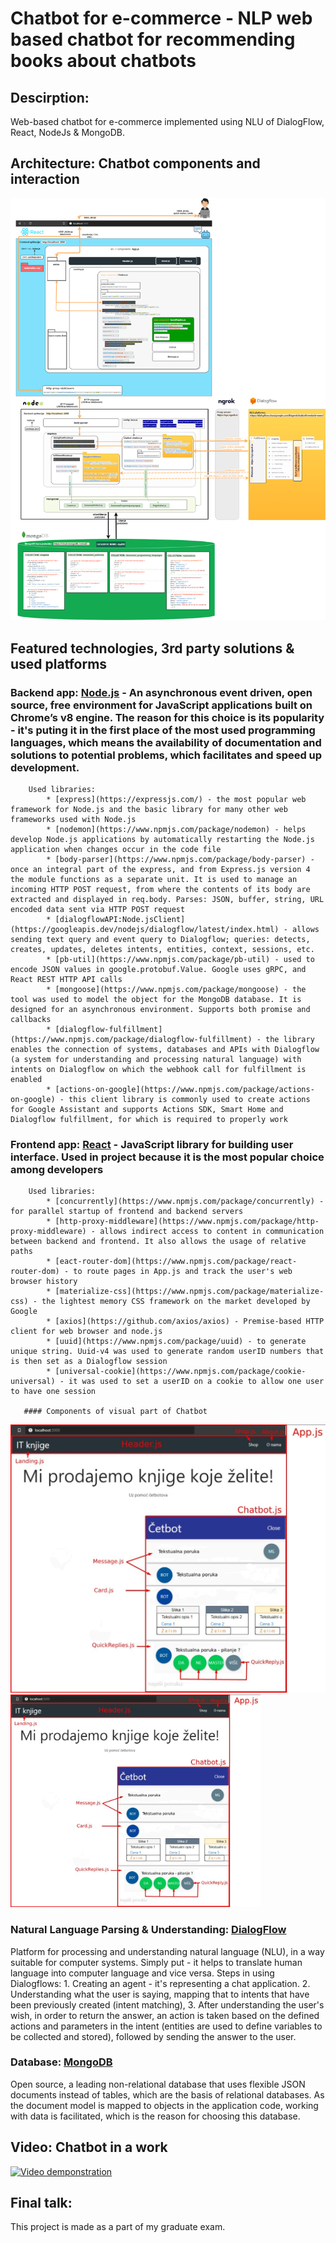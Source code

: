 # Chatbot for e-commerce - NLP web based chatbot for recommending books about chatbots

 ## Descirption:
 Web-based chatbot for e-commerce implemented using NLU of DialogFlow, React, NodeJs & MongoDB.

 ## Architecture: Chatbot components and interaction
 ![one](./Screenshots/Chatbot_components_and_interaction.png)
 

 ## Featured technologies, 3rd party solutions & used platforms
   ### Backend app: [Node.js](https://nodejs.org/) - An asynchronous event driven, open source, free environment for JavaScript applications built on Chrome’s v8 engine. The reason for this choice is its popularity - it's puting it in the first place of the most used programming languages, which means the availability of documentation and solutions to potential problems, which facilitates and speed up development.
        Used libraries: 
            * [express](https://expressjs.com/) - the most popular web framework for Node.js and the basic library for many other web frameworks used with Node.js
            * [nodemon](https://www.npmjs.com/package/nodemon) - helps develop Node.js applications by automatically restarting the Node.js application when changes occur in the code file
            * [body-parser](https://www.npmjs.com/package/body-parser) - once an integral part of the express, and from Express.js version 4 the module functions as a separate unit. It is used to manage an incoming HTTP POST request, from where the contents of its body are extracted and displayed in req.body. Parses: JSON, buffer, string, URL encoded data sent via HTTP POST request
            * [dialogflowAPI:Node.jsClient](https://googleapis.dev/nodejs/dialogflow/latest/index.html) - allows sending text query and event query to Dialogflow; queries: detects, creates, updates, deletes intents, entities, context, sessions, etc.
            * [pb-util](https://www.npmjs.com/package/pb-util) - used to encode JSON values ​​in google.protobuf.Value. Google uses gRPC, and React REST HTTP API calls
            * [mongoose](https://www.npmjs.com/package/mongoose) - the tool was used to model the object for the MongoDB database. It is designed for an asynchronous environment. Supports both promise and callbacks
            * [dialogflow-fulfillment](https://www.npmjs.com/package/dialogflow-fulfillment) - the library enables the connection of systems, databases and APIs with Dialogflow (a system for understanding and processing natural language) with intents on Dialogflow on which the webhook call for fulfillment is enabled
            * [actions-on-google](https://www.npmjs.com/package/actions-on-google) - this client library is commonly used to create actions for Google Assistant and supports Actions SDK, Smart Home and Dialogflow fulfillment, for which is required to properly work
 
   ### Frontend app: [React](https://reactjs.org/) - JavaScript library for building user interface. Used in project because it is the most popular choice among developers
        Used libraries: 
            * [concurrently](https://www.npmjs.com/package/concurrently) - for parallel startup of frontend and backend servers
            * [http-proxy-middleware](https://www.npmjs.com/package/http-proxy-middleware) - allows indirect access to content in communication between backend and frontend. It also allows the usage of relative paths
            * [eact-router-dom](https://www.npmjs.com/package/react-router-dom) - to route pages in App.js and track the user's web browser history
            * [materialize-css](https://www.npmjs.com/package/materialize-css) - the lightest memory CSS framework on the market developed by Google
            * [axios](https://github.com/axios/axios) - Premise-based HTTP client for web browser and node.js
            * [uuid](https://www.npmjs.com/package/uuid) - to generate unique string. Uuid-v4 was used to generate random userID numbers that is then set as a Dialogflow session
            * [universal-cookie](https://www.npmjs.com/package/cookie-universal) - it was used to set a userID on a cookie to allow one user to have one session

       #### Components of visual part of Chatbot
 ![two](./Screenshots/Components_of_visual_part_of_chatbot.jpg)
<img src="./Screenshots/Components_of_visual_part_of_chatbot.jpg" width="400" alt="Components_of_visual_part_of_chatbot">

   ### Natural Language Parsing & Understanding: [DialogFlow](https://dialogflow.cloud.google.com/)
   Platform for processing and understanding natural language (NLU), in a way suitable for computer systems. Simply put - it helps to translate human language into computer language and vice versa.
        Steps in using Dialogflows:
            1. Creating an agent - it's representing a chat application.
            2. Understanding what the user is saying, mapping that to intents that have been previously created (intent matching),
            3. After understanding the user's wish, in order to return the answer, an action is taken based on the defined actions and parameters in the intent (entities are used to define variables to be collected and stored), followed by sending the answer to the user.

   ### Database: [MongoDB](https://www.mongodb.com/) 
Open source, a leading non-relational database that uses flexible JSON documents instead of tables, which are the basis of relational databases. As the document model is mapped to objects in the application code, working with data is facilitated, which is the reason for choosing this database.


 ## Video: Chatbot in a work
 [![Video demponstration](https://i9.ytimg.com/vi/41er2DovjmQ/mq1.jpg?sqp=CMzc__0F&rs=AOn4CLDynuQagJiyCmo2qOCR8-mXXpVEew)](https://www.youtube.com/watch?v=41er2DovjmQ)


 ## Final talk:
 This project is made as a part of my graduate exam.

